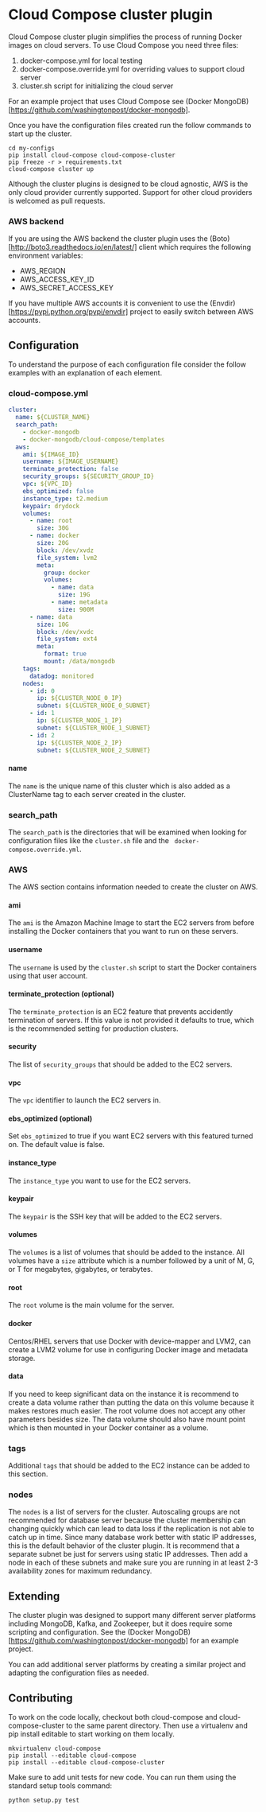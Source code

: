 # Cloud Compose cluster plugin
Cloud Compose cluster plugin simplifies the process of running Docker images on cloud servers. To use Cloud Compose you need three files:

1. docker-compose.yml for local testing
1. docker-compose.override.yml for overriding values to support cloud server
1. cluster.sh script for initializing the cloud server

For an example project that uses Cloud Compose see (Docker MongoDB)[https://github.com/washingtonpost/docker-mongodb].

Once you have the configuration files created run the follow commands to start up the cluster. 
```
cd my-configs
pip install cloud-compose cloud-compose-cluster
pip freeze -r > requirements.txt
cloud-compose cluster up
```

Although the cluster plugins is designed to be cloud agnostic, AWS is the only cloud provider currently supported.  Support for other cloud providers is welcomed as pull requests.

### AWS backend
If you are using the AWS backend the cluster plugin uses the (Boto)[http://boto3.readthedocs.io/en/latest/] client which requires the following environment variables:

* AWS_REGION
* AWS_ACCESS_KEY_ID
* AWS_SECRET_ACCESS_KEY

If you have multiple AWS accounts it is convenient to use the (Envdir)[https://pypi.python.org/pypi/envdir] project to easily switch between AWS accounts.


## Configuration 
To understand the purpose of each configuration file consider the follow examples with an explanation of each element.
### cloud-compose.yml
```yaml
cluster:
  name: ${CLUSTER_NAME}
  search_path:
    - docker-mongodb
    - docker-mongodb/cloud-compose/templates
  aws:
    ami: ${IMAGE_ID}
    username: ${IMAGE_USERNAME}
    terminate_protection: false
    security_groups: ${SECURITY_GROUP_ID}
    vpc: ${VPC_ID}
    ebs_optimized: false
    instance_type: t2.medium
    keypair: drydock
    volumes:
      - name: root
        size: 30G
      - name: docker
        size: 20G
        block: /dev/xvdz
        file_system: lvm2
        meta:
          group: docker
          volumes:
            - name: data 
              size: 19G
            - name: metadata
              size: 900M 
      - name: data
        size: 10G
        block: /dev/xvdc
        file_system: ext4
        meta:
          format: true
          mount: /data/mongodb
    tags:
      datadog: monitored
    nodes:
      - id: 0
        ip: ${CLUSTER_NODE_0_IP}
        subnet: ${CLUSTER_NODE_0_SUBNET}
      - id: 1
        ip: ${CLUSTER_NODE_1_IP}
        subnet: ${CLUSTER_NODE_1_SUBNET}
      - id: 2
        ip: ${CLUSTER_NODE_2_IP}
        subnet: ${CLUSTER_NODE_2_SUBNET}
```

#### name
The ``name`` is the unique name of this cluster which is also added as a ClusterName tag to each server created in the cluster.

### search_path 
The ``search_path`` is the directories that will be examined when looking for configuration files like the ``cluster.sh`` file and the `` docker-compose.override.yml``.

### AWS
The AWS section contains information needed to create the cluster on AWS.

#### ami
The ``ami`` is the Amazon Machine Image to start the EC2 servers from before installing the Docker containers that you want to run on these servers.

#### username
The ``username`` is used by the ``cluster.sh`` script to start the Docker containers using that user account.

#### terminate_protection (optional)
The ``terminate_protection`` is an EC2 feature that prevents accidently termination of servers. If this value is not provided it defaults to true, which is the recommended setting for production clusters.

#### security
The list of ``security_groups`` that should be added to the EC2 servers.

#### vpc
The ``vpc`` identifier to launch the EC2 servers in.

#### ebs_optimized (optional)
Set ``ebs_optimized`` to true if you want EC2 servers with this featured turned on. The default value is false.

#### instance_type
The ``instance_type`` you want to use for the EC2 servers.

#### keypair
The ``keypair`` is the SSH key that will be added to the EC2 servers.

#### volumes
The ``volumes`` is a list of volumes that should be added to the instance. All volumes have a ``size`` attribute which is a number followed by a unit of M, G, or T for megabytes, gigabytes, or terabytes.


#### root
The ``root`` volume is the main volume for the server. 

#### docker
Centos/RHEL servers that use Docker with device-mapper and LVM2, can create a LVM2 volume for use in configuring Docker image and metadata storage.

#### data
If you need to keep significant data on the instance it is recommend to create a data volume rather than putting the data on this volume because it makes restores much easier. The root volume does not accept any other parameters besides size. The data volume should also have mount point which is then mounted in your Docker container as a volume.

### tags
Additional ``tags`` that should be added to the EC2 instance can be added to this section.

### nodes
The ``nodes`` is a list of servers for the cluster.  Autoscaling groups are not recommended for database server because the cluster membership can changing quickly which can lead to data loss if the replication is not able to catch up in time. Since many database work better with static IP addresses, this is the default behavior of the cluster plugin. It is recommend that a separate subnet be just for servers using static IP addresses. Then add a node in each of these subnets and make sure you are running in at least 2-3 availability zones for maximum redundancy. 

## Extending
The cluster plugin was designed to support many different server platforms including MongoDB, Kafka, and Zookeeper, but it does require some scripting and configuration.  See the (Docker MongoDB)[https://github.com/washingtonpost/docker-mongodb] for an example project.

You can add additional server platforms by creating a similar project and adapting the configuration files as needed.

## Contributing 
To work on the code locally, checkout both cloud-compose and cloud-compose-cluster to the same parent directory. Then use a virtualenv and pip install editable to start working on them locally.
```
mkvirtualenv cloud-compose
pip install --editable cloud-compose
pip install --editable cloud-compose-cluster
```

Make sure to add unit tests for new code. You can run them using the standard setup tools command:

```
python setup.py test
```
